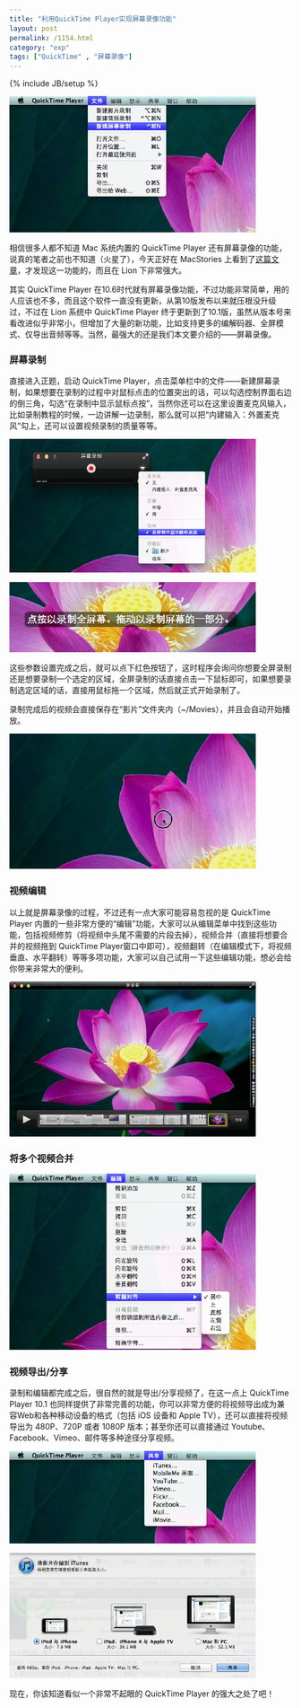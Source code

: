 ```yaml
---
title: "利用QuickTime Player实现屏幕录像功能"
layout: post
permalink: /1154.html
category: "exp"
tags: ["QuickTime" , "屏幕录像"]
---
```

{% include JB/setup %}

![](/wp-content/uploads/sinapicv2-backup/1154-ww3-bmiddle-a316108djw1envms31h4qj20go098wh1.jpg)


相信很多人都不知道 Mac 系统内置的 QuickTime Player 还有屏幕录像的功能，说真的笔者之前也不知道（火星了），今天正好在 MacStories 上看到了[这篇文章](http://www.macstories.net/reviews/lions-quicktime-player-screen-recording-improvements-and-new-sharing-features/#more-25187)，才发现这一功能的，而且在 Lion 下非常强大。


其实 QuickTime Player 在10.6时代就有屏幕录像功能，不过功能非常简单，用的人应该也不多，而且这个软件一直没有更新，从第10版发布以来就压根没升级过，不过在 Lion 系统中 QuickTime Player 终于更新到了10.1版，虽然从版本号来看改进似乎非常小，但增加了大量的新功能，比如支持更多的编解码器、全屏模式、仅导出音频等等。当然，最强大的还是我们本文要介绍的——屏幕录像。


### 屏幕录制
  
直接进入正题，启动 QuickTime Player，点击菜单栏中的文件——新建屏幕录制，如果想要在录制的过程中对鼠标点击的位置突出的话，可以勾选控制界面右边的倒三角，勾选“在录制中显示鼠标点按”，当然你还可以在这里设置麦克风输入，比如录制教程的时候，一边讲解一边录制，那么就可以把“内建输入：外置麦克风”勾上，还可以设置视频录制的质量等等。
  
![](/wp-content/uploads/sinapicv2-backup/1154-ww1-bmiddle-a316108djw1envms8xs23j20go090dhs.jpg)
  
![](/wp-content/uploads/sinapicv2-backup/1154-ww3-bmiddle-a316108djw1envmsecwn1j20go04rtak.jpg)
  

这些参数设置完成之后，就可以点下红色按钮了，这时程序会询问你想要全屏录制还是想要录制一个选定的区域，全屏录制的话直接点击一下鼠标即可，如果想要录制选定区域的话，直接用鼠标拖一个区域，然后就正式开始录制了。
  
录制完成后的视频会直接保存在“影片”文件夹内（~/Movies），并且会自动开始播放。
  
  
  
![](/wp-content/uploads/sinapicv2-backup/1154-ww2-bmiddle-a316108djw1envmsk6xirj20go094wfo.jpg)

### 视频编辑

  
以上就是屏幕录像的过程，不过还有一点大家可能容易忽视的是 QuickTime Player 内置的一些非常方便的“编辑”功能，大家可以从编辑菜单中找到这些功能，包括视频修剪（将视频中头尾不需要的片段去掉），视频合并（直接将想要合并的视频拖到 QuickTime Player窗口中即可），视频翻转（在编辑模式下，将视频垂直、水平翻转）等等多项功能，大家可以自己试用一下这些编辑功能，想必会给你带来非常大的便利。
  

![](/wp-content/uploads/sinapicv2-backup/1154-ww1-bmiddle-a316108djw1envmstj43dj20go0ahdhz.jpg)

### 将多个视频合并

![](/wp-content/uploads/sinapicv2-backup/1154-ww2-bmiddle-a316108djw1envmt2zum0j20go0bwada.jpg)

### 视频导出/分享

  
录制和编辑都完成之后，很自然的就是导出/分享视频了，在这一点上 QuickTime Player 10.1 也同样提供了非常完善的功能，你可以非常方便的将视频导出成为兼容Web和各种移动设备的格式（包括 iOS 设备和 Apple TV），还可以直接将视频导出为 480P、720P 或者 1080P 版本；甚至你还可以直接通过 Youtube、Facebook、Vimeo、邮件等多种途径分享视频。
  
  
  
![](/wp-content/uploads/sinapicv2-backup/1154-ww3-bmiddle-a316108djw1envmta68eyj20go069ta5.jpg)
  
  
![](/wp-content/uploads/sinapicv2-backup/1154-ww1-bmiddle-a316108djw1envmtftscyj20hw092q4h.jpg)
  
现在，你该知道看似一个非常不起眼的 QuickTime Player 的强大之处了吧！